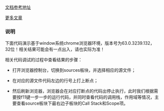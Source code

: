 [文档参考地址](http://dmitrysoshnikov.com/ecmascript/chapter-2-variable-object/)

[更多文章](https://github.com/woai30231/webDevDetails)

### 说明

下面代码演示基于window系统chrome浏览器环境，版本号为63.0.3239.132，32位！相关结果可能会有一点出入，请也实际为准！

相关代码调试的过程中查看结果的步骤：

* 打开浏览器控制台，切换到sources板块，并选择相应的源文件；

* 在对应的源文件代码左边的行号上打上断点；

* 然后刷新浏览器，浏览器会在对应打断点的代码出停止执行，此时我们根据需要按f11键一步一步的运行代码，并同时查看代码的调用栈，作用域等情况，主要查看source板块下最右边子板块的Call Stack和Scope项。








